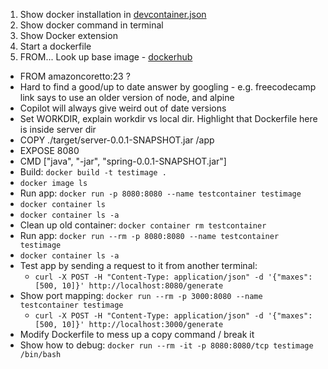 1. Show docker installation in [devcontainer.json](/.devcontainer/devcontainer.json)
2. Show docker command in terminal
3. Show Docker extension
4. Start a dockerfile
5. FROM... Look up base image - [dockerhub](https://hub.docker.com/)
  * FROM amazoncoretto:23 ?
  * Hard to find a good/up to date answer by googling - e.g. freecodecamp link says to use an older version of node, and alpine
  * Copilot will always give weird out of date versions
* Set WORKDIR, explain workdir vs local dir. Highlight that Dockerfile here is inside server dir
* COPY ./target/server-0.0.1-SNAPSHOT.jar /app
* EXPOSE 8080
* CMD ["java", "-jar", "spring-0.0.1-SNAPSHOT.jar"]
* Build: `docker build -t testimage .`
* `docker image ls`
* Run app: `docker run -p 8080:8080 --name testcontainer testimage`
* `docker container ls`
* `docker container ls -a`
* Clean up old container: `docker container rm testcontainer`
* Run app: `docker run --rm -p 8080:8080 --name testcontainer testimage`
* `docker container ls -a`
* Test app by sending a request to it from another terminal:
  * `curl -X POST -H "Content-Type: application/json" -d '{"maxes": [500, 10]}' http://localhost:8080/generate`
* Show port mapping: `docker run --rm -p 3000:8080 --name testcontainer testimage`
  * `curl -X POST -H "Content-Type: application/json" -d '{"maxes": [500, 10]}' http://localhost:3000/generate`
* Modify Dockerfile to mess up a copy command / break it
* Show how to debug: `docker run --rm -it -p 8080:8080/tcp testimage /bin/bash`